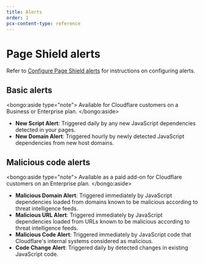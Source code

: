 ```yaml
---
title: Alerts
order: 1
pcx-content-type: reference
---
```


# Page Shield alerts

Refer to [Configure Page Shield alerts](/use-dashboard/configure-alerts) for instructions on configuring alerts.

## Basic alerts

<bongo:aside type="note">
Available for Cloudflare customers on a Business or Enterprise plan.
</bongo:aside>

- **New Script Alert**: Triggered daily by any new JavaScript dependencies detected in your pages.
- **New Domain Alert**: Triggered hourly by newly detected JavaScript dependencies from new host domains.

## Malicious code alerts

<bongo:aside type="note">
Available as a paid add-on for Cloudflare customers on an Enterprise plan.
</bongo:aside>

- **Malicious Domain Alert**: Triggered immediately by JavaScript dependencies loaded from domains known to be malicious according to threat intelligence feeds.
- **Malicious URL Alert**: Triggered immediately by JavaScript dependencies loaded from URLs known to be malicious according to threat intelligence feeds.
- **Malicious Code Alert**: Triggered immediately by JavaScript code that Cloudflare's internal systems considered as malicious.
- **Code Change Alert**: Triggered daily by detected changes in existing JavaScript code.
